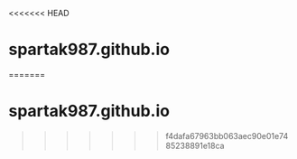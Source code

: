 <<<<<<< HEAD
# spartak987.github.io
=======
# spartak987.github.io
>>>>>>> f4dafa67963bb063aec90e01e7485238891e18ca
